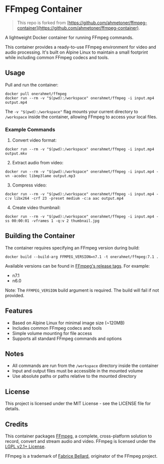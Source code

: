 # FFmpeg Container
> This repo is forked from [https://github.com/ahmetoner/ffmpeg-container](https://github.com/ahmetoner/ffmpeg-container).
> 

A lightweight Docker container for running FFmpeg commands.

This container provides a ready-to-use FFmpeg environment for video and audio processing. It's built on Alpine Linux to maintain a small footprint while including common FFmpeg codecs and tools.

## Usage

Pull and run the container:

```shell
docker pull onerahmet/ffmpeg
docker run --rm -v "$(pwd):/workspace" onerahmet/ffmpeg -i input.mp4 output.mp4
```

The `-v "$(pwd):/workspace"` flag mounts your current directory to `/workspace` inside the container, allowing FFmpeg to access your local files.

### Example Commands

1. Convert video format:

```shell
docker run --rm -v "$(pwd):/workspace" onerahmet/ffmpeg -i input.mp4 output.mkv
```

2. Extract audio from video:

```shell
docker run --rm -v "$(pwd):/workspace" onerahmet/ffmpeg -i input.mp4 -vn -acodec libmp3lame output.mp3
```

3. Compress video:

```shell
docker run --rm -v "$(pwd):/workspace" onerahmet/ffmpeg -i input.mp4 -c:v libx264 -crf 23 -preset medium -c:a aac output.mp4
```

4. Create video thumbnail:

```shell
docker run --rm -v "$(pwd):/workspace" onerahmet/ffmpeg -i input.mp4 -ss 00:00:01 -vframes 1 -q:v 2 thumbnail.jpg
```

## Building the Container

The container requires specifying an FFmpeg version during build:

```shell
docker build --build-arg FFMPEG_VERSION=n7.1 -t onerahmet/ffmpeg:7.1 .
```

Available versions can be found in [FFmpeg's release tags](https://github.com/FFmpeg/FFmpeg/tags). For example:

- n7.1
- n6.0

Note: The `FFMPEG_VERSION` build argument is required. The build will fail if not provided.

## Features

- Based on Alpine Linux for minimal image size (~120MB)
- Includes common FFmpeg codecs and tools
- Simple volume mounting for file access
- Supports all standard FFmpeg commands and options

## Notes

- All commands are run from the `/workspace` directory inside the container
- Input and output files must be accessible in the mounted volume
- Use absolute paths or paths relative to the mounted directory

## License

This project is licensed under the MIT License - see the LICENSE file for details.

## Credits

This container packages [FFmpeg](https://ffmpeg.org/), a complete, cross-platform solution to record, convert and stream audio and video. FFmpeg is licensed under the [LGPL v2.1+ License](https://www.ffmpeg.org/legal.html).

FFmpeg is a trademark of [Fabrice Bellard](http://bellard.org/), originator of the FFmpeg project.
